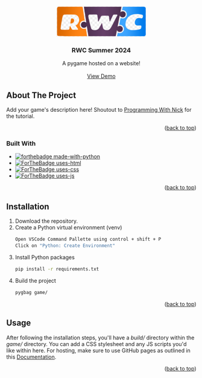 <a name="readme-top"></a>


<!-- PROJECT LOGO -->
<br />
<div align="center">
  <a href="https://github.com/github_username/repo_name">
    <img src="rwc-logo.png" alt="Logo" height="80">
  </a>

<h3 align="center">RWC Summer 2024</h3>

  <p align="center">
    A pygame hosted on a website!
    <br />
    <br />
    <a href="https://rod608.github.io/rwc-game-website/">View Demo</a>
  </p>
</div>

<!-- ABOUT THE PROJECT -->
## About The Project


Add your game's description here! Shoutout to [Programming With Nick](https://www.youtube.com/watch?v=q25i2CCNvis) for the tutorial.

<p align="right">(<a href="#readme-top">back to top</a>)</p>


### Built With

* [![forthebadge made-with-python](http://ForTheBadge.com/images/badges/made-with-python.svg)](https://www.python.org/)
* [![ForTheBadge uses-html](http://ForTheBadge.com/images/badges/uses-html.svg)](http://ForTheBadge.com)
* [![ForTheBadge uses-css](http://ForTheBadge.com/images/badges/uses-css.svg)](http://ForTheBadge.com)
* [![ForTheBadge uses-js](http://ForTheBadge.com/images/badges/uses-js.svg)](http://ForTheBadge.com)

<p align="right">(<a href="#readme-top">back to top</a>)</p>


<!-- Installation -->
## Installation

1. Download the repository.
2. Create a Python virtual environment (venv)
    ```sh
   Open VSCode Command Pallette using control + shift + P
   Click on "Python: Create Environment"
    ```
3. Install Python packages
   ```sh
   pip install -r requirements.txt
   ```
4. Build the project
    ```sh
   pygbag game/
   ```

<p align="right">(<a href="#readme-top">back to top</a>)</p>



<!-- USAGE EXAMPLES -->
## Usage

After following the installation steps, you'll have a *build/* directory within the *game/* directory. You can add a CSS stylesheet and any JS scripts you'd like within here. For hosting, make sure to use GitHub pages as outlined in this [Documentation](https://pygame-web.github.io/wiki/pygbag/github.io/).

<p align="right">(<a href="#readme-top">back to top</a>)</p>